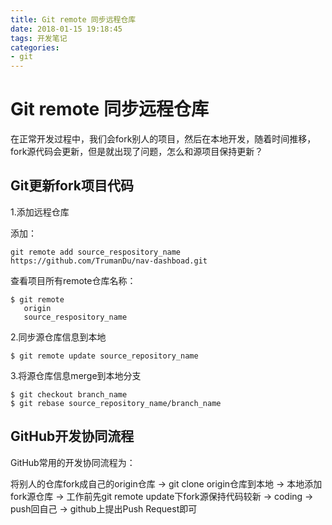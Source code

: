 ```yaml
---
title: Git remote 同步远程仓库
date: 2018-01-15 19:18:45
tags: 开发笔记
categories:
- git
---
```

# Git remote 同步远程仓库
在正常开发过程中，我们会fork别人的项目，然后在本地开发，随着时间推移，fork源代码会更新，但是就出现了问题，怎么和源项目保持更新？

## Git更新fork项目代码

1.添加远程仓库

添加：
```
git remote add source_respository_name https://github.com/TrumanDu/nav-dashboad.git
```
查看项目所有remote仓库名称：
```
$ git remote  
   origin  
   source_respository_name 
```

2.同步源仓库信息到本地

```
$ git remote update source_repository_name 
```

3.将源仓库信息merge到本地分支

```
$ git checkout branch_name  
$ git rebase source_repository_name/branch_name 
```

## GitHub开发协同流程

GitHub常用的开发协同流程为：

将别人的仓库fork成自己的origin仓库 → git clone origin仓库到本地 → 本地添加fork源仓库 → 工作前先git remote update下fork源保持代码较新 → coding → push回自己 → github上提出Push Request即可